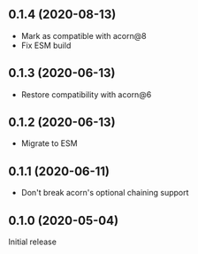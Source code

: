 ## 0.1.4 (2020-08-13)

* Mark as compatible with acorn@8
* Fix ESM build

## 0.1.3 (2020-06-13)

* Restore compatibility with acorn@6

## 0.1.2 (2020-06-13)

* Migrate to ESM

## 0.1.1 (2020-06-11)

* Don't break acorn's optional chaining support

## 0.1.0 (2020-05-04)

Initial release
